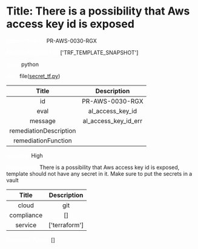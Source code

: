 



# Title: There is a possibility that Aws access key id is exposed


***<font color="white">Master Test Id:</font>*** PR-AWS-0030-RGX

***<font color="white">Master Snapshot Id:</font>*** ['TRF_TEMPLATE_SNAPSHOT']

***<font color="white">type:</font>*** python

***<font color="white">rule:</font>*** file([secret_tf.py])  
  
  
  
  

|Title|Description|
| :---: | :---: |
|id|PR-AWS-0030-RGX|
|eval|al_access_key_id|
|message|al_access_key_id_err|
|remediationDescription||
|remediationFunction||


***<font color="white">Severity:</font>*** High

***<font color="white">Description:</font>*** There is a possibility that Aws access key id is exposed, template should not have any secret in it. Make sure to put the secrets in a vault  
  
  

|Title|Description|
| :---: | :---: |
|cloud|git|
|compliance|[]|
|service|['terraform']|


***<font color="white">Resource Types:</font>*** []


[secret_tf.py]: https://github.com/prancer-io/prancer-compliance-test/tree/master/aws/terraform/secret_tf.py
